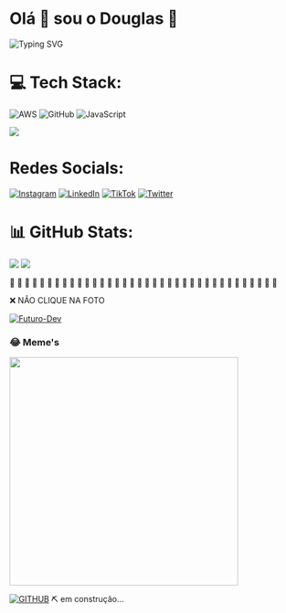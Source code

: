 # Olá 👋  sou o Douglas :boy:



![Typing SVG](https://readme-typing-svg.demolab.com?font=Fira+Code&duration=1500&pause=1000&width=435&lines=%22Ola+Sou+o+Douglas%22;Expert+em+Git+e+GitHub;Experi%C3%AAncia+em+L%C3%B3gica+e+Algoritmo;Me+siga+vamos+codar+news+things;by+douglasmiguel%40msn.com)



# 💻 Tech Stack: 

![AWS](https://img.shields.io/badge/AWS-%23FF9900.svg?style=for-the-badge&logo=amazon-aws&logoColor=white)  ![GitHub](https://img.shields.io/badge/GitHub-%23121011.svg?style=for-the-badge&logo=github&logoColor=white)  ![JavaScript](https://img.shields.io/badge/javascript-%23323330.svg?style=for-the-badge&logo=javascript&logoColor=%23F7DF1E) 

![](https://user-images.githubusercontent.com/74038190/212284158-e840e285-664b-44d7-b79b-e264b5e54825.gif)

# Redes Socials:

[![Instagram](https://img.shields.io/badge/Instagram-%23E4405F.svg?logo=Instagram&logoColor=white)](https://instagram.com/ziggyfreat) [![LinkedIn](https://img.shields.io/badge/LinkedIn-%230077B5.svg?logo=linkedin&logoColor=white)](https://linkedin.com/in/douglas-nunes-5b927728b) [![TikTok](https://img.shields.io/badge/TikTok-%23000000.svg?logo=TikTok&logoColor=white)](https://tiktok.com/@douglasmiguew) [![Twitter](https://img.shields.io/badge/Twitter-%231DA1F2.svg?logo=Twitter&logoColor=white)](https://twitter.com/ziggyfreat) 

# 📊 GitHub Stats:
![](https://github-readme-stats.vercel.app/api?username=DouglasM1guel&theme=midnight-purple&hide_border=true&include_all_commits=false&count_private=false)
![](https://github-readme-streak-stats.herokuapp.com/?user=DouglasM1guel&theme=midnight-purple&hide_border=true)

 :anger:  :anger:   :anger:  :anger:   :anger:  :anger:  :anger:  :anger:   :anger:   :anger:   :anger:   :anger:   :anger:   :anger:   :anger:    :anger:    :anger:    :anger:    :anger:    :anger:   :anger:   :anger:    :anger:    :anger:   :anger:   :anger:    :anger:  :anger:   :anger:  :anger:   :anger:    :anger:  :anger:  :anger:   :anger:  :anger:  

:x: NÂO CLIQUE NA FOTO 

[![Futuro-Dev](https://gerarmemes.s3.us-east-2.amazonaws.com/memes/832ca8ea.webp)](https://gerarmemes.s3.us-east-2.amazonaws.com/memes/5c6ad96a.webp)



### 😂 Meme's 
<img src='https://randommeme-five.vercel.app/' style="height: 400px;"/> 

   [![GITHUB](https://img.shields.io/badge/github-%2324292e.svg?&style=for-the-badge&logo=github&logoColor=white)](https://github.com/DouglasM1guel)       :pick: em construção...

